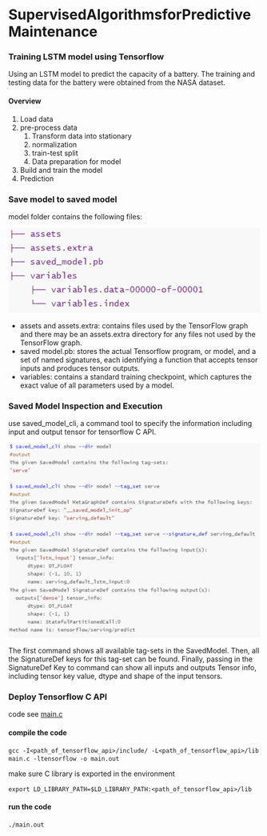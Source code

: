 # SupervisedAlgorithmsforPredictiveMaintenance

### Training LSTM model using Tensorflow

Using an LSTM model to predict the capacity of a battery. The training and testing data for the battery were obtained from the NASA dataset. 

#### Overview

1. Load data
2. pre-process data
   1. Transform data into stationary
   2. normalization
   3. train-test split
   4. Data preparation for model
3. Build and train the model 
4. Prediction

### Save model to saved model

model folder contains the following files:

![model](figure/model.png)

- assets and assets.extra: contains files used by the TensorFlow graph and there may be an assets.extra
  directory for any files not used by the TensorFlow graph. 
- saved model.pb: stores the actual Tensorflow program, or model, and a set of named signatures, each identifying a function that accepts tensor inputs and produces tensor outputs. 
- variables: contains a standard training checkpoint, which captures the exact value of all parameters used by a model.

### Saved Model Inspection and Execution 

use saved_model_cli, a command tool to specify the information including input and output tensor for tensorflow C API.

![cli](figure/cli.png)

The first command shows all available tag-sets in the SavedModel. Then, all the SignatureDef keys for
this tag-set can be found. Finally, passing in the SignatureDef Key to command can show all inputs and
outputs Tensor info, including tensor key value, dtype and shape of the input tensors.



### Deploy Tensorflow C API

code see [main.c](Battery_Capacity_Forecasting/main.c)

#### compile the code

```
gcc -I<path_of_tensorflow_api>/include/ -L<path_of_tensorflow_api>/lib main.c -ltensorflow -o main.out
```

make sure C library is exported in the environment

```
export LD_LIBRARY_PATH=$LD_LIBRARY_PATH:<path_of_tensorflow_api>/lib 

```

#### run the code

```
./main.out
```

